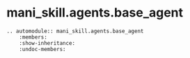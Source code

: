 # mani_skill.agents.base_agent

```{eval-rst}  
.. automodule:: mani_skill.agents.base_agent
    :members:
    :show-inheritance:
    :undoc-members:
```
